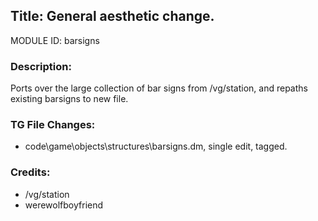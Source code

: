## Title: General aesthetic change.

MODULE ID: barsigns

### Description:

Ports over the large collection of bar signs from /vg/station, and repaths existing barsigns to new file.

### TG File Changes:

- code\game\objects\structures\barsigns.dm, single edit, tagged.

### Credits:
- /vg/station
- werewolfboyfriend